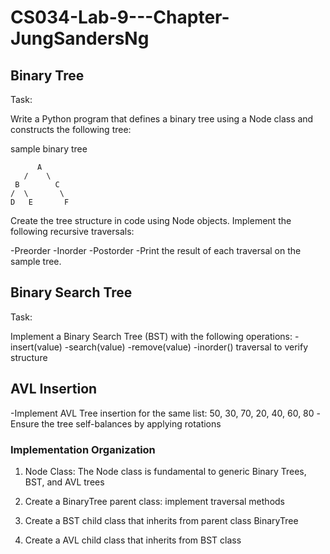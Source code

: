 # CS034-Lab-9---Chapter-JungSandersNg

## Binary Tree

Task:

Write a Python program that defines a binary tree using a Node class and constructs the
following tree:

sample binary tree

          A
       /    \
     B        C
    /  \       \
    D   E       F
    

Create the tree structure in code using Node objects.
Implement the following recursive traversals:

-Preorder
-Inorder
-Postorder
-Print the result of each traversal on the sample tree.

## Binary Search Tree

Task:

Implement a Binary Search Tree (BST) with the following operations:
-insert(value)
-search(value)
-remove(value)
-inorder() traversal to verify structure

## AVL Insertion

-Implement AVL Tree insertion for the same list: 50, 30, 70, 20, 40, 60, 80
-Ensure the tree self-balances by applying rotations


### Implementation Organization

1. Node Class: The Node class is fundamental to generic Binary Trees, BST, and AVL trees

2. Create a BinaryTree parent class: implement traversal methods

3. Create a BST child class that inherits from parent class BinaryTree

4. Create a AVL child class that inherits from BST class



